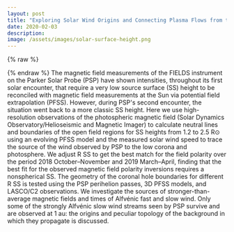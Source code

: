 ```yaml
---
layout: post
title: "Exploring Solar Wind Origins and Connecting Plasma Flows from the Parker Solar Probe to 1 au"
date: 2020-02-03
description: 
image: /assets/images/solar-surface-height.png
---
```

{% raw  %}
<script type="text/javascript" src="https://cdn.jsdelivr.net/gh/pcooksey/bibtex-js/src/bibtex_js.js"></script>

<textarea id="bibtex_input" style="display:none;">
@article{Panasenco_2020,
	doi = {10.3847/1538-4365/ab61f4},
	url = {https://doi.org/10.3847%2F1538-4365%2Fab61f4},
	year = 2020,
	month = {feb},
	publisher = {American Astronomical Society},
	volume = {246},
	number = {2},
	pages = {54},
	author = {Olga Panasenco and Marco Velli and Raffaella D'Amicis and Chen Shi and Victor R{\'{e}}ville and Stuart D. Bale and Samuel T. Badman and Justin Kasper and Kelly Korreck and J. W. Bonnell and Thierry Dudok de Wit and Keith Goetz and Peter R. Harvey and Robert J. MacDowall and David M. Malaspina and Marc Pulupa and Anthony W. Case and Davin Larson and Roberto Livi and Michael Stevens and Phyllis Whittlesey},
	title = {Exploring Solar Wind Origins and Connecting Plasma Flows from the Parker Solar Probe to 1 au: Nonspherical Source Surface and Alfv{\'{e}}nic Fluctuations},
	journal = {The Astrophysical Journal Supplement Series},
	abstract = {The magnetic field measurements of the FIELDS instrument on the Parker Solar Probe (PSP) have shown intensities, throughout its first solar encounter, that require a very low source surface (SS) height () to be reconciled with magnetic field measurements at the Sun via potential field extrapolation (PFSS). However, during PSP’s second encounter, the situation went back to a more classic SS height (). Here we use high-resolution observations of the photospheric magnetic field (Solar Dynamics Observatory/Helioseismic and Magnetic Imager) to calculate neutral lines and boundaries of the open field regions for SS heights from 1.2 to 2.5 R
⊙ using an evolving PFSS model and the measured solar wind speed to trace the source of the wind observed by PSP to the low corona and photosphere. We adjust R
SS to get the best match for the field polarity over the period 2018 October–November and 2019 March–April, finding that the best fit for the observed magnetic field polarity inversions requires a nonspherical SS. The geometry of the coronal hole boundaries for different R
SS is tested using the PSP perihelion passes, 3D PFSS models, and LASCO/C2 observations. We investigate the sources of stronger-than-average magnetic fields and times of Alfvénic fast and slow wind. Only some of the strongly Alfvénic slow wind streams seen by PSP survive and are observed at 1 au: the origins and peculiar topology of the background in which they propagate is discussed.}
}
@ARTICLE{2019arXiv191203777R,
       author = {{R{\'e}ville}, Victor and {Velli}, Marco and {Panasenco}, Olga and
         {Tenerani}, Anna and {Shi}, Chen and {Badman}, Samuel T. and
         {Bale}, Stuart D. and {Kasper}, J.~C. and {Stevens}, Michael L. and
         {Korreck}, Kelly E. and {Bonnell}, J.~W. and {Case}, Anthony W. and
         {Dudok de Wit}, Thierry and {Goetz}, Keith and {Harvey}, Peter R. and
         {Larson}, Davin E. and {Livi}, Roberto and {Malaspina}, David M. and
         {MacDowall}, Robert J. and {Pulupa}, Marc and {Whittlesey}, Phyllis L.},
        title = "{The role of Alfv{\'e}n wave dynamics on the large scale properties of the solar wind: comparing a MHD simulation with PSP E1 data}",
      journal = {arXiv e-prints},
     keywords = {Astrophysics - Solar and Stellar Astrophysics, Physics - Space Physics},
         year = "2019",
        month = "Dec",
          eid = {arXiv:1912.03777},
        pages = {arXiv:1912.03777},
archivePrefix = {arXiv},
       eprint = {1912.03777},
 primaryClass = {astro-ph.SR},
       url = {https://ui.adsabs.harvard.edu/abs/2019arXiv191203777R},
      adsnote = {Provided by the SAO/NASA Astrophysics Data System}
}

@ARTICLE{2019arXiv191202244B,
       author = {{Badman}, Samuel T. and {Bale}, Stuart D. and
         {Martinez Oliveros}, Juan C. and {Panasenco}, Olga and {Velli}, Marco and
         {Stansby}, David and {Buitrago-Casas}, Juan C. and {Reville}, Victor and
         {Bonnell}, John W. and {Case}, Anthony W. and {Dudok de Wit}, Thierry and
         {Goetz}, Keith and {Harvey}, Peter R. and {Kasper}, Justin C. and
         {Korreck}, Kelly E. and {Larson}, Davin E. and {Livi}, Roberto and
         {MacDowall}, Robert J. and {Malaspina}, David M. and {Pulupa}, Marc and
         {Stevens}, Michael L. and {Whittlesey}, Phyllis L.},
        title = "{Magnetic connectivity of the ecliptic plane within 0.5 AU : PFSS modeling of the first PSP encounter}",
      journal = {arXiv e-prints},
     keywords = {Astrophysics - Solar and Stellar Astrophysics, Physics - Space Physics},
         year = "2019",
        month = "Dec",
          eid = {arXiv:1912.02244},
        pages = {arXiv:1912.02244},
archivePrefix = {arXiv},
       eprint = {1912.02244},
 primaryClass = {astro-ph.SR},
       url = {https://ui.adsabs.harvard.edu/abs/2019arXiv191202244B},
      adsnote = {Provided by the SAO/NASA Astrophysics Data System}
}

@ARTICLE{2019ApJ...873...25P,
       author = {{Panasenco}, Olga and {Velli}, Marco and {Panasenco}, Aram},
        title = "{Large-scale Magnetic Funnels in the Solar Corona}",
      journal = {\apj},
     keywords = {solar wind, Sun: activity, Sun: corona, Sun: coronal mass ejections: CMEs, Sun: filaments, prominences, Sun: magnetic fields},
         year = "2019",
        month = "Mar",
       volume = {873},
       number = {1},
          eid = {25},
        pages = {25},
          doi = {10.3847/1538-4357/ab017c},
       url = {https://ui.adsabs.harvard.edu/abs/2019ApJ...873...25P},
      adsnote = {Provided by the SAO/NASA Astrophysics Data System}
}

@ARTICLE{2019ApJ...872..139W,
       author = {{Wang}, Y. -M. and {Panasenco}, O.},
        title = "{Observations of Solar Wind from Earth-directed Coronal Pseudostreamers}",
      journal = {\apj},
     keywords = {solar wind, Sun: activity, Sun: corona, Sun: heliosphere, Sun: magnetic fields, Sun: UV radiation},
         year = "2019",
        month = "Feb",
       volume = {872},
       number = {2},
          eid = {139},
        pages = {139},
          doi = {10.3847/1538-4357/aaff5e},
       url = {https://ui.adsabs.harvard.edu/abs/2019ApJ...872..139W},
      adsnote = {Provided by the SAO/NASA Astrophysics Data System}
}

@INPROCEEDINGS{2018AGUFMSH51E2882P,
       author = {{Panasenco}, O. and {Velli}, M. and {Panasenco}, A. and {Lionello}, R. and
         {D'Amicis}, R.},
        title = "{In Situ Categorization and Coronal Origins of Different Slow Solar Wind Types}",
     keywords = {2164 Solar wind plasma, INTERPLANETARY PHYSICSDE: 2169 Solar wind sources, INTERPLANETARY PHYSICSDE: 7509 Corona, SOLAR PHYSICS, ASTROPHYSICS, AND ASTRONOMYDE: 7524 Magnetic fields, SOLAR PHYSICS, ASTROPHYSICS, AND ASTRONOMY},
    booktitle = {AGU Fall Meeting Abstracts},
         year = "2018",
       volume = {2018},
        month = "Dec",
          eid = {SH51E-2882},
        pages = {SH51E-2882},
       url = {https://ui.adsabs.harvard.edu/abs/2018AGUFMSH51E2882P},
      adsnote = {Provided by the SAO/NASA Astrophysics Data System}
}

@ARTICLE{2018SoPh..293...99L,
       author = {{L{\'o}pez-Portela}, C. and {Panasenco}, O. and {Blanco-Cano}, X. and
         {Stenborg}, G.},
        title = "{Deprojected Trajectory of Blobs in the Inner Corona}",
      journal = {\solphys},
     keywords = {Corona, Slow Solar Wind, Disturbances},
         year = "2018",
        month = "Jul",
       volume = {293},
       number = {7},
          eid = {99},
        pages = {99},
          doi = {10.1007/s11207-018-1315-4},
       url = {https://ui.adsabs.harvard.edu/abs/2018SoPh..293...99L},
      adsnote = {Provided by the SAO/NASA Astrophysics Data System}
}

@INPROCEEDINGS{2018shin.confE.236P,
       author = {{Panasenco}, Olga and {Tenerani}, Anna and {Velli}, Marco and
         {Panasenco}, Aram},
        title = "{In situ categorization and coronal origins of different slow solar wind types}",
    booktitle = {Solar Heliospheric and INterplanetary Environment (SHINE 2018)},
         year = "2018",
        month = "Jul",
          eid = {236},
        pages = {236},
       url = {https://ui.adsabs.harvard.edu/abs/2018shin.confE.236P},
      adsnote = {Provided by the SAO/NASA Astrophysics Data System}
}

@INPROCEEDINGS{2018cosp...42E2566P,
       author = {{Panasenco}, Olga and {Panasenco}, Aram and {Velli}, Marco},
        title = "{Large-Scale Magnetic Funnels in the Solar Corona}",
    booktitle = {42nd COSPAR Scientific Assembly},
         year = "2018",
       volume = {42},
        month = "Jul",
          eid = {D2.2-8-18},
        pages = {D2.2-8-18},
       url = {https://ui.adsabs.harvard.edu/abs/2018cosp...42E2566P},
      adsnote = {Provided by the SAO/NASA Astrophysics Data System}
}

@INPROCEEDINGS{2018cosp...42E2565P,
       author = {{Panasenco}, Olga and {Panasenco}, Aram and {Velli}, Marco},
        title = "{Pseudostreamers and widely distributed SEP events}",
    booktitle = {42nd COSPAR Scientific Assembly},
         year = "2018",
       volume = {42},
        month = "Jul",
          eid = {D2.1-23-18},
        pages = {D2.1-23-18},
       url = {https://ui.adsabs.harvard.edu/abs/2018cosp...42E2565P},
      adsnote = {Provided by the SAO/NASA Astrophysics Data System}
}

@INPROCEEDINGS{2017AGUFMSH33C..07P,
       author = {{Panasenco}, O. and {Panasenco}, A. and {Velli}, M.},
        title = "{Widely distributed SEP events and pseudostreamers}",
     keywords = {7513 Coronal mass ejections, SOLAR PHYSICS, ASTROPHYSICS, AND ASTRONOMY, 7514 Energetic particles, SOLAR PHYSICS, ASTROPHYSICS, AND ASTRONOMY, 7519 Flares, SOLAR PHYSICS, ASTROPHYSICS, AND ASTRONOMY, 7524 Magnetic fields, SOLAR PHYSICS, ASTROPHYSICS, AND ASTRONOMY},
    booktitle = {AGU Fall Meeting Abstracts},
         year = "2017",
       volume = {2017},
        month = "Dec",
          eid = {SH33C-07},
        pages = {SH33C-07},
       url = {https://ui.adsabs.harvard.edu/abs/2017AGUFMSH33C..07P},
      adsnote = {Provided by the SAO/NASA Astrophysics Data System}
}

@INPROCEEDINGS{2017AGUFMSH23D2703P,
       author = {{Panasenco}, O. and {Velli}, M. and {Panasenco}, A. and {Lionello}, R.},
        title = "{The Solar Wind from Pseudostreamers and their Environs: Opportunities for Observations with Parker Solar Probe and Solar Orbiter}",
     keywords = {7509 Corona, SOLAR PHYSICS, ASTROPHYSICS, AND ASTRONOMY, 7513 Coronal mass ejections, SOLAR PHYSICS, ASTROPHYSICS, AND ASTRONOMY, 7514 Energetic particles, SOLAR PHYSICS, ASTROPHYSICS, AND ASTRONOMY, 7845 Particle acceleration, SPACE PLASMA PHYSICS},
    booktitle = {AGU Fall Meeting Abstracts},
         year = "2017",
       volume = {2017},
        month = "Dec",
          eid = {SH23D-2703},
        pages = {SH23D-2703},
       url = {https://ui.adsabs.harvard.edu/abs/2017AGUFMSH23D2703P},
      adsnote = {Provided by the SAO/NASA Astrophysics Data System}
}

@ARTICLE{2017ApJ...845..141T,
       author = {{Titov}, Viacheslav S. and {Miki{\'c}}, Zoran and
         {T{\"o}r{\"o}k}, Tibor and {Linker}, Jon A. and {Panasenco}, Olga},
        title = "{2010 August 1─2 Sympathetic Eruptions. II. Magnetic Topology of the MHD Background Field}",
      journal = {\apj},
     keywords = {Sun: coronal mass ejections: CMEs, Sun: flares, Sun: magnetic fields, Astrophysics - Solar and Stellar Astrophysics},
         year = "2017",
        month = "Aug",
       volume = {845},
       number = {2},
          eid = {141},
        pages = {141},
          doi = {10.3847/1538-4357/aa81ce},
archivePrefix = {arXiv},
       eprint = {1707.07773},
 primaryClass = {astro-ph.SR},
       url = {https://ui.adsabs.harvard.edu/abs/2017ApJ...845..141T},
      adsnote = {Provided by the SAO/NASA Astrophysics Data System}
}

@INPROCEEDINGS{2016AGUFMSH54A..07V,
       author = {{Velli}, M.~C.~M. and {Panasenco}, O. and {Rappazzo}, A.~F. and
         {Tenerani}, A. and {Bale}, S.~D. and {Fox}, N.~J. and {Howard}, R. and
         {Kasper}, J.~C. and {McComas}, D.~J.},
        title = "{Solar Wind Origins, Heating and Turbulence Evolution with Solar Probe Plus: The First Three Perihelia}",
     keywords = {7509 Corona, SOLAR PHYSICS, ASTROPHYSICS, AND ASTRONOMYDE: 7534 Radio emissions, SOLAR PHYSICS, ASTROPHYSICS, AND ASTRONOMYDE: 7829 Kinetic waves and instabilities, SPACE PLASMA PHYSICSDE: 7845 Particle acceleration, SPACE PLASMA PHYSICS},
    booktitle = {AGU Fall Meeting Abstracts},
         year = "2016",
        month = "Dec",
          eid = {SH54A-07},
        pages = {SH54A-07},
       url = {https://ui.adsabs.harvard.edu/abs/2016AGUFMSH54A..07V},
      adsnote = {Provided by the SAO/NASA Astrophysics Data System}
}

@INPROCEEDINGS{2016AGUFMSH51B2597T,
       author = {{Tomlinson}, S.~M. and {Velli}, M.~C.~M. and {Panasenco}, O.},
        title = "{Filament Structure and Stability in the Solar Corona}",
     keywords = {2164 Solar wind plasma, INTERPLANETARY PHYSICSDE: 2169 Solar wind sources, INTERPLANETARY PHYSICSDE: 7509 Corona, SOLAR PHYSICS, ASTROPHYSICS, AND ASTRONOMYDE: 7524 Magnetic fields, SOLAR PHYSICS, ASTROPHYSICS, AND ASTRONOMY},
    booktitle = {AGU Fall Meeting Abstracts},
         year = "2016",
        month = "Dec",
          eid = {SH51B-2597},
        pages = {SH51B-2597},
       url = {https://ui.adsabs.harvard.edu/abs/2016AGUFMSH51B2597T},
      adsnote = {Provided by the SAO/NASA Astrophysics Data System}
}

@INPROCEEDINGS{2016AGUFMSH14A..02P,
       author = {{Panasenco}, O. and {Velli}, M.},
        title = "{Predicting the Orientation of the B$_{z}$ Component of CMEs}",
     keywords = {2111 Ejecta, driver gases, and magnetic clouds, INTERPLANETARY PHYSICSDE: 2139 Interplanetary shocks, INTERPLANETARY PHYSICSDE: 7513 Coronal mass ejections, SOLAR PHYSICS, ASTROPHYSICS, AND ASTRONOMYDE: 7954 Magnetic storms, SPACE WEATHER},
    booktitle = {AGU Fall Meeting Abstracts},
         year = "2016",
        month = "Dec",
          eid = {SH14A-02},
        pages = {SH14A-02},
       url = {https://ui.adsabs.harvard.edu/abs/2016AGUFMSH14A..02P},
      adsnote = {Provided by the SAO/NASA Astrophysics Data System}
}

@INPROCEEDINGS{2016SPD....4740204P,
       author = {{Panasenco}, Olga and {Velli}, Marco},
        title = "{Formation and Evolution of Large-Scale Magnetic Funnels in the Solar Corona}",
    booktitle = {AAS/Solar Physics Division Abstracts \#47},
         year = "2016",
       series = {AAS/Solar Physics Division Meeting},
        month = "May",
          eid = {402.04},
        pages = {402.04},
       url = {https://ui.adsabs.harvard.edu/abs/2016SPD....4740204P},
      adsnote = {Provided by the SAO/NASA Astrophysics Data System}
}

@INPROCEEDINGS{2016SPD....47.0324P,
       author = {{Panasenco}, Olga and {Velli}, Marco},
        title = "{Morphology of Pseudostreamers and Solar Wind Properties}",
    booktitle = {AAS/Solar Physics Division Abstracts \#47},
         year = "2016",
       series = {AAS/Solar Physics Division Meeting},
        month = "May",
          eid = {3.24},
        pages = {3.24},
       url = {https://ui.adsabs.harvard.edu/abs/2016SPD....47.0324P},
      adsnote = {Provided by the SAO/NASA Astrophysics Data System}
}

@INPROCEEDINGS{2015AGUFMSH13C2454P,
       author = {{Panasenco}, O. and {Velli}, M.},
        title = "{Filament Channels: Isolated Laboratories of Plasma Heating in the Solar Corona}",
     keywords = {7507 Chromosphere, SOLAR PHYSICS, ASTROPHYSICS, AND ASTRONOMY, 7509 Corona, SOLAR PHYSICS, ASTROPHYSICS, AND ASTRONOMY, 7511 Coronal holes, SOLAR PHYSICS, ASTROPHYSICS, AND ASTRONOMY, 7827 Kinetic and MHD theory, SPACE PLASMA PHYSICS},
    booktitle = {AGU Fall Meeting Abstracts},
         year = "2015",
       volume = {2015},
        month = "Dec",
          eid = {SH13C-2454},
        pages = {SH13C-2454},
       url = {https://ui.adsabs.harvard.edu/abs/2015AGUFMSH13C2454P},
      adsnote = {Provided by the SAO/NASA Astrophysics Data System}
}

@ARTICLE{2015SoPh..290.3343L,
       author = {{Liewer}, Paulett and {Panasenco}, Olga and {Vourlidas}, Angelos and
         {Colaninno}, Robin},
        title = "{Observations and Analysis of the Non-Radial Propagation of Coronal Mass Ejections Near the Sun}",
      journal = {\solphys},
     keywords = {Corona mass ejections, Corona, Space weather},
         year = "2015",
        month = "Nov",
       volume = {290},
       number = {11},
        pages = {3343-3364},
          doi = {10.1007/s11207-015-0794-9},
       url = {https://ui.adsabs.harvard.edu/abs/2015SoPh..290.3343L},
      adsnote = {Provided by the SAO/NASA Astrophysics Data System}
}

@INPROCEEDINGS{2015TESS....111405L,
       author = {{Liewer}, Paulett C. and {Colaninno}, Robin and {Panasenco}, Olga and
         {Vourlidas}, Angelos},
        title = "{Observations and Analysis of the Non-Radial Propagation of Coronal Mass Ejections Near the Sun}",
    booktitle = {AAS/AGU Triennial Earth-Sun Summit},
         year = "2015",
       series = {AAS/AGU Triennial Earth-Sun Summit},
        month = "Apr",
          eid = {114.05},
        pages = {114.05},
       url = {https://ui.adsabs.harvard.edu/abs/2015TESS....111405L},
      adsnote = {Provided by the SAO/NASA Astrophysics Data System}
}

@INPROCEEDINGS{2014AGUFMSH33A4121P,
       author = {{Panasenco}, O. and {Velli}, M.~M.~C.},
        title = "{Pseudostreamers: Formation, Magnetic Topology and Plasma Properties}",
     keywords = {2164 Solar wind plasma, INTERPLANETARY PHYSICS, 2169 Solar wind sources, INTERPLANETARY PHYSICS, 7509 Corona, SOLAR PHYSICS, ASTROPHYSICS, AND ASTRONOMY, 7511 Coronal holes, SOLAR PHYSICS, ASTROPHYSICS, AND ASTRONOMY},
    booktitle = {AGU Fall Meeting Abstracts},
         year = "2014",
       volume = {2014},
        month = "Dec",
          eid = {SH33A-4121},
        pages = {SH33A-4121},
       url = {https://ui.adsabs.harvard.edu/abs/2014AGUFMSH33A4121P},
      adsnote = {Provided by the SAO/NASA Astrophysics Data System}
}

@INPROCEEDINGS{2014AGUFMSH23A4148T,
       author = {{Titov}, V.~S. and {Mikic}, Z. and {Torok}, T. and {Linker}, J. and
         {Panasenco}, O.},
        title = "{Magnetic Topology of the Global MHD Configuration on 2010 August 1-2}",
     keywords = {7513 Coronal mass ejections, SOLAR PHYSICS, ASTROPHYSICS, AND ASTRONOMY, 7519 Flares, SOLAR PHYSICS, ASTROPHYSICS, AND ASTRONOMY, 7524 Magnetic fields, SOLAR PHYSICS, ASTROPHYSICS, AND ASTRONOMY},
    booktitle = {AGU Fall Meeting Abstracts},
         year = "2014",
       volume = {2014},
        month = "Dec",
          eid = {SH23A-4148},
        pages = {SH23A-4148},
       url = {https://ui.adsabs.harvard.edu/abs/2014AGUFMSH23A4148T},
      adsnote = {Provided by the SAO/NASA Astrophysics Data System}
}

@INPROCEEDINGS{2014AGUFMSH23A4146T,
       author = {{Torok}, T. and {Titov}, V.~S. and {Panasenco}, O.},
        title = "{Sympathetic solar eruptions in quadrupolar magnetic configurations}",
     keywords = {7513 Coronal mass ejections, SOLAR PHYSICS, ASTROPHYSICS, AND ASTRONOMY, 7519 Flares, SOLAR PHYSICS, ASTROPHYSICS, AND ASTRONOMY, 7524 Magnetic fields, SOLAR PHYSICS, ASTROPHYSICS, AND ASTRONOMY},
    booktitle = {AGU Fall Meeting Abstracts},
         year = "2014",
       volume = {2014},
        month = "Dec",
          eid = {SH23A-4146},
        pages = {SH23A-4146},
       url = {https://ui.adsabs.harvard.edu/abs/2014AGUFMSH23A4146T},
      adsnote = {Provided by the SAO/NASA Astrophysics Data System}
}

@INPROCEEDINGS{2014AGUFMSH21B4126L,
       author = {{Lopez-Portela}, C. and {Blanco-Cano}, X. and {Panasenco}, O. and
         {Gibson}, S.~E.},
        title = "{3D Location of Small Solar Wind Tracers}",
     keywords = {2134 Interplanetary magnetic fields, INTERPLANETARY PHYSICS, 2199 General or miscellaneous, INTERPLANETARY PHYSICS, 7599 General or miscellaneous, SOLAR PHYSICS, ASTROPHYSICS, AND ASTRONOMY, 7999 General or miscellaneous, SPACE WEATHER},
    booktitle = {AGU Fall Meeting Abstracts},
         year = "2014",
       volume = {2014},
        month = "Dec",
          eid = {SH21B-4126},
        pages = {SH21B-4126},
       url = {https://ui.adsabs.harvard.edu/abs/2014AGUFMSH21B4126L},
      adsnote = {Provided by the SAO/NASA Astrophysics Data System}
}

@ARTICLE{2014SoPh..289..603P,
       author = {{Panasenco}, Olga and {Martin}, Sara F. and {Velli}, Marco},
        title = "{Apparent Solar Tornado-Like Prominences}",
      journal = {\solphys},
     keywords = {Coronal mass ejections, low coronal signatures, initiation and propagation, Magnetic fields, corona, Coronal holes, prominences, formation and evolution, Filaments, Astrophysics - Solar and Stellar Astrophysics},
         year = "2014",
        month = "Feb",
       volume = {289},
       number = {2},
        pages = {603-622},
          doi = {10.1007/s11207-013-0337-1},
archivePrefix = {arXiv},
       eprint = {1307.2303},
 primaryClass = {astro-ph.SR},
       url = {https://ui.adsabs.harvard.edu/abs/2014SoPh..289..603P},
      adsnote = {Provided by the SAO/NASA Astrophysics Data System}
}

@INPROCEEDINGS{2013AGUFMSH33A2056P,
       author = {{Panasenco}, O. and {Velli}, M.~M.},
        title = "{The Solar Wind From Pseudostreamers: Observations and Modeling}",
     keywords = {7509 SOLAR PHYSICS, ASTROPHYSICS, AND ASTRONOMY Corona, 7511 SOLAR PHYSICS, ASTROPHYSICS, AND ASTRONOMY Coronal holes, 7524 SOLAR PHYSICS, ASTROPHYSICS, AND ASTRONOMY Magnetic fields},
    booktitle = {AGU Fall Meeting Abstracts},
         year = "2013",
       volume = {2013},
        month = "Dec",
          eid = {SH33A-2056},
        pages = {SH33A-2056},
       url = {https://ui.adsabs.harvard.edu/abs/2013AGUFMSH33A2056P},
      adsnote = {Provided by the SAO/NASA Astrophysics Data System}
}

@ARTICLE{2013SoPh..287..391P,
       author = {{Panasenco}, Olga and {Martin}, Sara F. and {Velli}, Marco and
         {Vourlidas}, Angelos},
        title = "{Origins of Rolling, Twisting, and Non-radial Propagation of Eruptive Solar Events}",
      journal = {\solphys},
     keywords = {Coronal mass ejections, low coronal signatures, initiation and propagation, Magnetic fields, corona, Coronal holes, prominences, formation and evolution, Filaments, Astrophysics - Solar and Stellar Astrophysics},
         year = "2013",
        month = "Oct",
       volume = {287},
       number = {1-2},
        pages = {391-413},
          doi = {10.1007/s11207-012-0194-3},
archivePrefix = {arXiv},
       eprint = {1211.1376},
 primaryClass = {astro-ph.SR},
       url = {https://ui.adsabs.harvard.edu/abs/2013SoPh..287..391P},
      adsnote = {Provided by the SAO/NASA Astrophysics Data System}
}

@ARTICLE{2013OptEn..52h1603H,
       author = {{Hammerschlag}, Robert H. and {Sliepen}, Guus and
         {Bettonvil}, Felix C.~M. and {J{\"a}gers}, Aswin P.~L. and
         {S{\"u}tterlin}, Peter and {Lin}, Yong and {Martin}, Sara F. and
         {Panasenco}, Olga and {Romashets}, Eugene P.},
        title = "{Large-field high-resolution mosaic movies}",
      journal = {Optical Engineering},
         year = "2013",
        month = "Aug",
       volume = {52},
          eid = {081603},
        pages = {081603},
          doi = {10.1117/1.OE.52.8.081603},
       url = {https://ui.adsabs.harvard.edu/abs/2013OptEn..52h1603H},
      adsnote = {Provided by the SAO/NASA Astrophysics Data System}
}

@ARTICLE{2013ApJ...772...88S,
       author = {{Sheeley}, N.~R., Jr. and {Martin}, S.~F. and {Panasenco}, O. and
         {Warren}, H.~P.},
        title = "{Using Coronal Cells to Infer the Magnetic Field Structure and Chirality of Filament Channels}",
      journal = {\apj},
     keywords = {magnetic fields, Sun: corona, Sun: filaments, prominences, Sun: UV radiation, Astrophysics - Solar and Stellar Astrophysics},
         year = "2013",
        month = "Aug",
       volume = {772},
       number = {2},
          eid = {88},
        pages = {88},
          doi = {10.1088/0004-637X/772/2/88},
archivePrefix = {arXiv},
       eprint = {1306.2273},
 primaryClass = {astro-ph.SR},
       url = {https://ui.adsabs.harvard.edu/abs/2013ApJ...772...88S},
      adsnote = {Provided by the SAO/NASA Astrophysics Data System}
}

@INPROCEEDINGS{2013SPD....4410103L,
       author = {{Liewer}, Paulett C. and {Panasenco}, O. and {Vourlidas}, A.},
        title = "{Analysis of the Deflection of CMEs by Coronal Magnetic Fields}",
    booktitle = {AAS/Solar Physics Division Abstracts \#44},
         year = "2013",
       series = {AAS/Solar Physics Division Meeting},
        month = "Jul",
          eid = {101.03},
        pages = {101.03},
       url = {https://ui.adsabs.harvard.edu/abs/2013SPD....4410103L},
      adsnote = {Provided by the SAO/NASA Astrophysics Data System}
}

@INPROCEEDINGS{2013shin.confE.130T,
       author = {{Titov}, Viacheslav S. and {Miki{\'c}}, Zoran and
         {T{\"o}r{\"o}k}, Tibor and {Linker}, Jon A. and {Panasenco}, Olga},
        title = "{Pseudo-Streamer Structures in the 2010 August 1-2 CMEs: PFSS verses MHD model.}",
    booktitle = {Solar Heliospheric and INterplanetary Environment (SHINE 2013)},
         year = "2013",
        month = "Jun",
          eid = {130},
        pages = {130},
       url = {https://ui.adsabs.harvard.edu/abs/2013shin.confE.130T},
      adsnote = {Provided by the SAO/NASA Astrophysics Data System}
}

@INPROCEEDINGS{2013AIPC.1539...50P,
       author = {{Panasenco}, Olga and {Velli}, Marco},
        title = "{Coronal pseudostreamers: Source of fast or slow solar wind?}",
     keywords = {solar corona, solar magnetism, solar prominences, solar wind, 96.50.Ci, 96.60.Hv, 96.60.P-, 96.60.qf, 96.60.Vg, Solar wind plasma, sources of solar wind, Electric and magnetic fields solar magnetism, Corona, Prominence eruptions, Particle emission solar wind, Astrophysics - Solar and Stellar Astrophysics},
    booktitle = {Solar Wind 13},
         year = "2013",
       editor = {{Zank}, Gary P. and {Borovsky}, Joe and {Bruno}, Roberto and
         {Cirtain}, Jonathan and {Cranmer}, Steve and {Elliott}, Heather and
         {Giacalone}, Joe and {Gonzalez}, Walter and {Li}, Gang and
         {Marsch}, Eckart and {Moebius}, Ebehard and {Pogorelov}, Nick and
         {Spann}, Jim and {Verkhoglyadova}, Olga},
       series = {American Institute of Physics Conference Series},
       volume = {1539},
        month = "Jun",
        pages = {50-53},
          doi = {10.1063/1.4810987},
archivePrefix = {arXiv},
       eprint = {1211.6171},
 primaryClass = {astro-ph.SR},
       url = {https://ui.adsabs.harvard.edu/abs/2013AIPC.1539...50P},
      adsnote = {Provided by the SAO/NASA Astrophysics Data System}
}

@INPROCEEDINGS{2013enss.confE..94P,
       author = {{Panasenco}, Olga and {Velli}, Marco and {Martin}, Sara F.},
        title = "{Formation of the Coronal Cloud Prominences Inside Magnetic Funnels}",
     keywords = {SDO, SDO-7, SDO 7, SDO Workshop, 2013 LWS/SDO Science Workshop, Solar Dynamic Observatory},
    booktitle = {SDO-3: Exploring the Network of SDO Science},
         year = "2013",
        month = "Mar",
          eid = {94},
        pages = {94},
       url = {https://ui.adsabs.harvard.edu/abs/2013enss.confE..94P},
      adsnote = {Provided by the SAO/NASA Astrophysics Data System}
}

@INPROCEEDINGS{2013enss.confE..93P,
       author = {{Panasenco}, Olga and {Velli}, Marco and {Martin}, Sara F. and
         {Rappazzo}, Franco},
        title = "{Solar Tornado Prominences: Plasma Motions Along Filament Barbs}",
     keywords = {SDO, SDO-7, SDO 7, SDO Workshop, 2013 LWS/SDO Science Workshop, Solar Dynamic Observatory},
    booktitle = {SDO-3: Exploring the Network of SDO Science},
         year = "2013",
        month = "Mar",
          eid = {93},
        pages = {93},
       url = {https://ui.adsabs.harvard.edu/abs/2013enss.confE..93P},
      adsnote = {Provided by the SAO/NASA Astrophysics Data System}
}

@ARTICLE{2013SoPh..282..201L,
       author = {{Liewer}, P.~C. and {Panasenco}, O. and {Hall}, J.~R.},
        title = "{Stereoscopic Analysis of the 31 August 2007 Prominence Eruption and Coronal Mass Ejection}",
      journal = {\solphys},
     keywords = {Corona, Coronal mass ejection, Filament eruption, Prominence},
         year = "2013",
        month = "Jan",
       volume = {282},
       number = {1},
        pages = {201-220},
          doi = {10.1007/s11207-012-0145-z},
       url = {https://ui.adsabs.harvard.edu/abs/2013SoPh..282..201L},
      adsnote = {Provided by the SAO/NASA Astrophysics Data System}
}

@INBOOK{2012ASPC..463..157M,
       author = {{Martin}, S.~F. and {Panasenco}, O. and {Berger}, M.~A. and
         {Engvold}, O. and {Lin}, Y. and {Pevtsov}, A.~A. and {Srivastava}, N.},
        title = "{The Build-Up to Eruptive Solar Events Viewed as the Development of Chiral Systems}",
     keywords = {Astrophysics - Solar and Stellar Astrophysics},
    booktitle = {Second ATST-EAST Meeting: Magnetic Fields from the Photosphere to the Corona.},
         year = "2012",
       editor = {{Rimmele}, T.~R. and {Tritschler}, A. and {W{\"o}ger}, F. and
         {Collados Vera}, M. and {Socas-Navarro}, H. and {Schlichenmaier}, R. and
         {Carlsson}, M. and {Berger}, T. and {Cadavid}, A. and {Gilbert}, P.~R. and
         {Goode}, P.~R. and {Kn{\"o}lker}, M.},
       volume = {463},
       series = {Astronomical Society of the Pacific Conference Series},
        pages = {157},
       url = {https://ui.adsabs.harvard.edu/abs/2012ASPC..463..157M},
      adsnote = {Provided by the SAO/NASA Astrophysics Data System}
}

@ARTICLE{2012arXiv1212.5310V,
       author = {{Veselovsky}, Igor and {Panasenco}, Olga},
        title = "{The Model Magnetic Configuration of the Extended Corona in the Solar Wind Formation Region}",
      journal = {arXiv e-prints},
     keywords = {Astrophysics - Solar and Stellar Astrophysics, Physics - Space Physics},
         year = "2012",
        month = "Dec",
          eid = {arXiv:1212.5310},
        pages = {arXiv:1212.5310},
archivePrefix = {arXiv},
       eprint = {1212.5310},
 primaryClass = {astro-ph.SR},
       url = {https://ui.adsabs.harvard.edu/abs/2012arXiv1212.5310V},
      adsnote = {Provided by the SAO/NASA Astrophysics Data System}
}

@INPROCEEDINGS{2012AGUFMSH53A2257P,
       author = {{Panasenco}, O. and {Velli}, M.~M. and {Panasenco}, A. and
         {Lionello}, R.},
        title = "{The Solar Wind From Pseudostreamers And Their Immediate Environment}",
     keywords = {2169 INTERPLANETARY PHYSICS / Solar wind sources, 7509 SOLAR PHYSICS, ASTROPHYSICS, AND ASTRONOMY / Corona, 7524 SOLAR PHYSICS, ASTROPHYSICS, AND ASTRONOMY / Magnetic fields, 7959 SPACE WEATHER / Models},
    booktitle = {AGU Fall Meeting Abstracts},
         year = "2012",
       volume = {2012},
        month = "Dec",
          eid = {SH53A-2257},
        pages = {SH53A-2257},
       url = {https://ui.adsabs.harvard.edu/abs/2012AGUFMSH53A2257P},
      adsnote = {Provided by the SAO/NASA Astrophysics Data System}
}

@INPROCEEDINGS{2012AGUFMSH51A2211T,
       author = {{Titov}, V.~S. and {Mikic}, Z. and {Torok}, T. and {Linker}, J.~A. and
         {Panasenco}, O.},
        title = "{Pseudo-Streamer Magnetic Topologies in the 2010 August 1-2 CMEs}",
     keywords = {7513 SOLAR PHYSICS, ASTROPHYSICS, AND ASTRONOMY / Coronal mass ejections, 7524 SOLAR PHYSICS, ASTROPHYSICS, AND ASTRONOMY / Magnetic fields, 7526 SOLAR PHYSICS, ASTROPHYSICS, AND ASTRONOMY / Magnetic reconnection, 7531 SOLAR PHYSICS, ASTROPHYSICS, AND ASTRONOMY / Prominence eruptions},
    booktitle = {AGU Fall Meeting Abstracts},
         year = "2012",
       volume = {2012},
        month = "Dec",
          eid = {SH51A-2211},
        pages = {SH51A-2211},
       url = {https://ui.adsabs.harvard.edu/abs/2012AGUFMSH51A2211T},
      adsnote = {Provided by the SAO/NASA Astrophysics Data System}
}

@INPROCEEDINGS{2012AGUFMSH33D2251V,
       author = {{Velli}, M.~M. and {Rappazzo}, F. and {Panasenco}, O.},
        title = "{Magnetic reconnection, shear flow and the axial filament channel magnetic field}",
     keywords = {7509 SOLAR PHYSICS, ASTROPHYSICS, AND ASTRONOMY / Corona},
    booktitle = {AGU Fall Meeting Abstracts},
         year = "2012",
       volume = {2012},
        month = "Dec",
          eid = {SH33D-2251},
        pages = {SH33D-2251},
       url = {https://ui.adsabs.harvard.edu/abs/2012AGUFMSH33D2251V},
      adsnote = {Provided by the SAO/NASA Astrophysics Data System}
}

@ARTICLE{2012ApJ...759...70T,
       author = {{Titov}, V.~S. and {Mikic}, Z. and {T{\"o}r{\"o}k}, T. and
         {Linker}, J.~A. and {Panasenco}, O.},
        title = "{2010 August 1-2 Sympathetic Eruptions. I. Magnetic Topology of the Source-surface Background Field}",
      journal = {\apj},
     keywords = {magnetic reconnection, solar wind, Sun: coronal mass ejections: CMEs, Sun: flares, Sun: magnetic topology, Astrophysics - Solar and Stellar Astrophysics},
         year = "2012",
        month = "Nov",
       volume = {759},
       number = {1},
          eid = {70},
        pages = {70},
          doi = {10.1088/0004-637X/759/1/70},
archivePrefix = {arXiv},
       eprint = {1209.5797},
 primaryClass = {astro-ph.SR},
       url = {https://ui.adsabs.harvard.edu/abs/2012ApJ...759...70T},
      adsnote = {Provided by the SAO/NASA Astrophysics Data System}
}

@INPROCEEDINGS{2012APS..DPPNP8058T,
       author = {{Titov}, Viacheslav and {Mikic}, Zoran and {Torok}, Tibor and
         {Linker}, Jon and {Panasenco}, Olga},
        title = "{Magnetic Topology of Pseudo-Streamers in the 2010 August 1-2 Eruption Events}",
    booktitle = {APS Division of Plasma Physics Meeting Abstracts},
         year = "2012",
       series = {APS Meeting Abstracts},
       volume = {54},
        month = "Oct",
          eid = {NP8.058},
        pages = {NP8.058},
       url = {https://ui.adsabs.harvard.edu/abs/2012APS..DPPNP8058T},
      adsnote = {Provided by the SAO/NASA Astrophysics Data System}
}

@INPROCEEDINGS{2012shin.confE.215P,
       author = {{Panasenco}, Olga},
        title = "{Solar Tornados - Myth or Reality?}",
    booktitle = {Solar Heliospheric and INterplanetary Environment (SHINE 2012)},
         year = "2012",
        month = "Jun",
          eid = {215},
        pages = {215},
       url = {https://ui.adsabs.harvard.edu/abs/2012shin.confE.215P},
      adsnote = {Provided by the SAO/NASA Astrophysics Data System}
}

@INPROCEEDINGS{2012shin.confE.163P,
       author = {{Panasenco}, Olga and {Velli}, Marco},
        title = "{Pseudostreamers and Twin Filaments in the Solar Corona}",
    booktitle = {Solar Heliospheric and INterplanetary Environment (SHINE 2012)},
         year = "2012",
        month = "Jun",
          eid = {163},
        pages = {163},
       url = {https://ui.adsabs.harvard.edu/abs/2012shin.confE.163P},
      adsnote = {Provided by the SAO/NASA Astrophysics Data System}
}

@INPROCEEDINGS{2012shin.confE.162P,
       author = {{Panasenco}, Olga and {Titov}, Viacheslav and {Miki{\'c}}, Zoran and
         {T{\"o}r{\"o}k}, Tibor and {de Toma}, Giuliana and {Velli}, Marco},
        title = "{Sympathetic Eruptive Events and Pseudostreamers}",
    booktitle = {Solar Heliospheric and INterplanetary Environment (SHINE 2012)},
         year = "2012",
        month = "Jun",
          eid = {162},
        pages = {162},
       url = {https://ui.adsabs.harvard.edu/abs/2012shin.confE.162P},
      adsnote = {Provided by the SAO/NASA Astrophysics Data System}
}

@INPROCEEDINGS{2012shin.confE.160T,
       author = {{Titov}, Viacheslav S. and {Mikic}, Zoran and {Torok}, Tibor and
         {Linker}, Jon A. and {Panasenco}, Olga},
        title = "{Magnetic Topology of Pseudo-Streamers in the 2010 August 1-2 Eruption Events}",
    booktitle = {Solar Heliospheric and INterplanetary Environment (SHINE 2012)},
         year = "2012",
        month = "Jun",
          eid = {160},
        pages = {160},
       url = {https://ui.adsabs.harvard.edu/abs/2012shin.confE.160T},
      adsnote = {Provided by the SAO/NASA Astrophysics Data System}
}

@INPROCEEDINGS{2012AAS...22020212P,
       author = {{Panasenco}, Olga and {Velli}, M.},
        title = "{Pseudostreamers and Twin Filaments in the Solar Corona}",
    booktitle = {American Astronomical Society Meeting Abstracts \#220},
         year = "2012",
       series = {American Astronomical Society Meeting Abstracts},
       volume = {220},
        month = "May",
          eid = {202.12},
        pages = {202.12},
       url = {https://ui.adsabs.harvard.edu/abs/2012AAS...22020212P},
      adsnote = {Provided by the SAO/NASA Astrophysics Data System}
}

@INPROCEEDINGS{2012AAS...22020202P,
       author = {{Panasenco}, Olga and {Martin}, S.~F. and {Velli}, M. and
         {Berger}, M.~A.},
        title = "{Coronal Holes, Filament Channels And Filaments: Observations Of The Self-organization Of The Coronal Magnetic Field Over Solar Cycles 23 And 24}",
    booktitle = {American Astronomical Society Meeting Abstracts \#220},
         year = "2012",
       series = {American Astronomical Society Meeting Abstracts},
       volume = {220},
        month = "May",
          eid = {202.02},
        pages = {202.02},
       url = {https://ui.adsabs.harvard.edu/abs/2012AAS...22020202P},
      adsnote = {Provided by the SAO/NASA Astrophysics Data System}
}

@INPROCEEDINGS{2012EGUGA..14.3270T,
       author = {{Torok}, T. and {Mikic}, Z. and {Panasenco}, O. and {Titov}, V.~S. and
         {Reeves}, K.~K. and {Velli}, M. and {Linker}, J.~A. and {de Toma}, G.},
        title = "{Observations and simulations of the sympathetic eruptions on 2010 August 1}",
    booktitle = {EGU General Assembly Conference Abstracts},
         year = "2012",
       series = {EGU General Assembly Conference Abstracts},
        month = "Apr",
        pages = {3270},
       url = {https://ui.adsabs.harvard.edu/abs/2012EGUGA..14.3270T},
      adsnote = {Provided by the SAO/NASA Astrophysics Data System}
}

@ARTICLE{2012SoPh..277..185P,
       author = {{Pevtsov}, Alexei A. and {Panasenco}, Olga and {Martin}, Sara F.},
        title = "{Coronal Mass Ejections from Magnetic Systems Encompassing Filament Channels Without Filaments}",
      journal = {\solphys},
     keywords = {Coronal mass ejections, low coronal signatures, initiation and propagation, Magnetic fields, corona, Prominences, formation and evolution, Filaments, filament mass},
         year = "2012",
        month = "Mar",
       volume = {277},
       number = {1},
        pages = {185-201},
          doi = {10.1007/s11207-011-9881-8},
       url = {https://ui.adsabs.harvard.edu/abs/2012SoPh..277..185P},
      adsnote = {Provided by the SAO/NASA Astrophysics Data System}
}

@ARTICLE{2011ApJ...743..202B,
       author = {{Balasubramaniam}, K.~S. and {Pevtsov}, A.~A. and {Cliver}, E.~W. and
         {Martin}, S.~F. and {Panasenco}, O.},
        title = "{The Disappearing Solar Filament of 2003 June 11: A Three-body Problem}",
      journal = {\apj},
     keywords = {Sun: coronal mass ejections: CMEs, Sun: filaments, prominences, Sun: magnetic topology, Sun: surface magnetism},
         year = "2011",
        month = "Dec",
       volume = {743},
       number = {2},
          eid = {202},
        pages = {202},
          doi = {10.1088/0004-637X/743/2/202},
       url = {https://ui.adsabs.harvard.edu/abs/2011ApJ...743..202B},
      adsnote = {Provided by the SAO/NASA Astrophysics Data System}
}

@INPROCEEDINGS{2011AGUFMSH43B1949T,
       author = {{Titov}, V.~S. and {Mikic}, Z. and {Torok}, T. and {Linker}, J.~A. and
         {Panasenco}, O.},
        title = "{Magnetic Topology of the Sympathetic CMEs Observed on 27 July 2011 and 1 August 2010}",
     keywords = {7509 SOLAR PHYSICS, ASTROPHYSICS, AND ASTRONOMY / Corona, 7513 SOLAR PHYSICS, ASTROPHYSICS, AND ASTRONOMY / Coronal mass ejections, 7524 SOLAR PHYSICS, ASTROPHYSICS, AND ASTRONOMY / Magnetic fields, 7531 SOLAR PHYSICS, ASTROPHYSICS, AND ASTRONOMY / Prominence eruptions},
    booktitle = {AGU Fall Meeting Abstracts},
         year = "2011",
       volume = {2011},
        month = "Dec",
          eid = {SH43B-1949},
        pages = {SH43B-1949},
       url = {https://ui.adsabs.harvard.edu/abs/2011AGUFMSH43B1949T},
      adsnote = {Provided by the SAO/NASA Astrophysics Data System}
}

@INPROCEEDINGS{2011AGUFMSH12A..05P,
       author = {{Panasenco}, O. and {Velli}, M. and {Martin}, S.~F. and {Berger}, M.~A.},
        title = "{Coronal Holes and Filaments: Life in Symbiosis}",
     keywords = {7511 SOLAR PHYSICS, ASTROPHYSICS, AND ASTRONOMY / Coronal holes, 7513 SOLAR PHYSICS, ASTROPHYSICS, AND ASTRONOMY / Coronal mass ejections, 7524 SOLAR PHYSICS, ASTROPHYSICS, AND ASTRONOMY / Magnetic fields, 7531 SOLAR PHYSICS, ASTROPHYSICS, AND ASTRONOMY / Prominence eruptions},
    booktitle = {AGU Fall Meeting Abstracts},
         year = "2011",
       volume = {2011},
        month = "Dec",
          eid = {SH12A-05},
        pages = {SH12A-05},
       url = {https://ui.adsabs.harvard.edu/abs/2011AGUFMSH12A..05P},
      adsnote = {Provided by the SAO/NASA Astrophysics Data System}
}

@INPROCEEDINGS{2011sdmi.confE.105M,
       author = {{Martin}, Sara F. and {Panasenco}, Olga},
        title = "{Origins of Rolling, Twisting and Non-radial Propagation of Eruptive Solar Events}",
     keywords = {SDO, SDO-3, SDO 3, SDO Workshop, LWS/SDO-3/SOHO-26/GONG-2011 Workshop, Solar Dynamic Observatory},
    booktitle = {SDO-3: Solar Dynamics and Magnetism from the Interior to the Atmosphere},
         year = "2011",
        month = "Oct",
          eid = {105},
        pages = {105},
       url = {https://ui.adsabs.harvard.edu/abs/2011sdmi.confE.105M},
      adsnote = {Provided by the SAO/NASA Astrophysics Data System}
}

@ARTICLE{2011ApJ...739L..63T,
       author = {{T{\"o}r{\"o}k}, T. and {Panasenco}, O. and {Titov}, V.~S. and
         {Miki{\'c}}, Z. and {Reeves}, K.~K. and {Velli}, M. and
         {Linker}, J.~A. and {De Toma}, G.},
        title = "{A Model for Magnetically Coupled Sympathetic Eruptions}",
      journal = {\apjl},
     keywords = {methods: numerical, Sun: corona, Sun: coronal mass ejections: CMEs, Sun: filaments, prominences, Sun: flares, Sun: magnetic topology, Astrophysics - Solar and Stellar Astrophysics},
         year = "2011",
        month = "Oct",
       volume = {739},
       number = {2},
          eid = {L63},
        pages = {L63},
          doi = {10.1088/2041-8205/739/2/L63},
archivePrefix = {arXiv},
       eprint = {1108.2069},
 primaryClass = {astro-ph.SR},
       url = {https://ui.adsabs.harvard.edu/abs/2011ApJ...739L..63T},
      adsnote = {Provided by the SAO/NASA Astrophysics Data System}
}

@INPROCEEDINGS{2011shin.confE.171P,
       author = {{Panasenco}, Aram and {Panasenco}, Olga and {Martin}, Sara},
        title = "{Demonstration of HelioFlux: an IDL tool applied to calculation of magnetic flux or intensity of solar features}",
    booktitle = {Solar Heliospheric and INterplanetary Environment (SHINE 2011)},
         year = "2011",
        month = "Jul",
          eid = {171},
        pages = {171},
       url = {https://ui.adsabs.harvard.edu/abs/2011shin.confE.171P},
      adsnote = {Provided by the SAO/NASA Astrophysics Data System}
}

@INPROCEEDINGS{2011shin.confE.125T,
       author = {{Torok}, Tibor and {Panasenco}, O. and {Titov}, V.~S. and {Mikic}, Z. and
         {Velli}, M. and {Linker}, J. and {De Toma}, G.},
        title = "{A model for sympathetic eruptions}",
    booktitle = {Solar Heliospheric and INterplanetary Environment (SHINE 2011)},
         year = "2011",
        month = "Jul",
          eid = {125},
        pages = {125},
       url = {https://ui.adsabs.harvard.edu/abs/2011shin.confE.125T},
      adsnote = {Provided by the SAO/NASA Astrophysics Data System}
}

@INPROCEEDINGS{2011shin.confE..31P,
       author = {{Panasenco}, Olga and {Martin}, Sara and {Feynman}, Joan},
        title = "{CMEs from emptied filament channels}",
    booktitle = {Solar Heliospheric and INterplanetary Environment (SHINE 2011)},
         year = "2011",
        month = "Jul",
          eid = {31},
        pages = {31},
       url = {https://ui.adsabs.harvard.edu/abs/2011shin.confE..31P},
      adsnote = {Provided by the SAO/NASA Astrophysics Data System}
}

@ARTICLE{2011JASTP..73.1129P,
       author = {{Panasenco}, Olga and {Martin}, Sara and {Joshi}, Anand D. and
         {Srivastava}, Nandita},
        title = "{Rolling motion in erupting prominences observed by STEREO}",
      journal = {Journal of Atmospheric and Solar-Terrestrial Physics},
         year = "2011",
        month = "Jun",
       volume = {73},
       number = {10},
        pages = {1129-1137},
          doi = {10.1016/j.jastp.2010.09.010},
       url = {https://ui.adsabs.harvard.edu/abs/2011JASTP..73.1129P},
      adsnote = {Provided by the SAO/NASA Astrophysics Data System}
}

@INPROCEEDINGS{2011SPD....42.0908T,
       author = {{Torok}, Tibor and {Panasenco}, O. and {Titov}, V. and {Mikic}, Z. and
         {Reeves}, K. and {Velli}, M. and {Linker}, J. and {de Toma}, G.},
        title = "{3d Mhd Simulation Of Sympathetic Eruptions On 1 August 2010}",
    booktitle = {AAS/Solar Physics Division Abstracts \#42},
         year = "2011",
       series = {AAS/Solar Physics Division Meeting},
        month = "May",
          eid = {9.08},
        pages = {9.08},
       url = {https://ui.adsabs.harvard.edu/abs/2011SPD....42.0908T},
      adsnote = {Provided by the SAO/NASA Astrophysics Data System}
}

@INPROCEEDINGS{2010AGUFMSH51A1663P,
       author = {{Panasenco}, O. and {Velli}, M.~M.},
        title = "{Magnetic Structure of Twin Filaments Inside Pseudostreamers}",
     keywords = {7507 SOLAR PHYSICS, ASTROPHYSICS, AND ASTRONOMY / Chromosphere, 7509 SOLAR PHYSICS, ASTROPHYSICS, AND ASTRONOMY / Corona, 7511 SOLAR PHYSICS, ASTROPHYSICS, AND ASTRONOMY / Coronal holes, 7524 SOLAR PHYSICS, ASTROPHYSICS, AND ASTRONOMY / Magnetic fields},
    booktitle = {AGU Fall Meeting Abstracts},
         year = "2010",
       volume = {2010},
        month = "Dec",
          eid = {SH51A-1663},
        pages = {SH51A-1663},
       url = {https://ui.adsabs.harvard.edu/abs/2010AGUFMSH51A1663P},
      adsnote = {Provided by the SAO/NASA Astrophysics Data System}
}

@INPROCEEDINGS{2010AGUFMSH51A1659P,
       author = {{Pevtsov}, A.~A. and {Panasenco}, O.},
        title = "{Coronal Mass Ejections from Empty Filament Channels}",
     keywords = {7500 SOLAR PHYSICS, ASTROPHYSICS, AND ASTRONOMY, 7513 SOLAR PHYSICS, ASTROPHYSICS, AND ASTRONOMY / Coronal mass ejections, 7531 SOLAR PHYSICS, ASTROPHYSICS, AND ASTRONOMY / Prominence eruptions},
    booktitle = {AGU Fall Meeting Abstracts},
         year = "2010",
       volume = {2010},
        month = "Dec",
          eid = {SH51A-1659},
        pages = {SH51A-1659},
       url = {https://ui.adsabs.harvard.edu/abs/2010AGUFMSH51A1659P},
      adsnote = {Provided by the SAO/NASA Astrophysics Data System}
}

@INPROCEEDINGS{2010AGUFMSH51A1658L,
       author = {{Liewer}, P.~C. and {Hall}, J.~R. and {de Jong}, E.~M. and
         {Martin}, S.~F. and {Panasenco}, O.},
        title = "{Stereoscopic Analysis of 31 August 2007 Erupting Prominence}",
     keywords = {7513 SOLAR PHYSICS, ASTROPHYSICS, AND ASTRONOMY / Coronal mass ejections, 7531 SOLAR PHYSICS, ASTROPHYSICS, AND ASTRONOMY / Prominence eruptions},
    booktitle = {AGU Fall Meeting Abstracts},
         year = "2010",
       volume = {2010},
        month = "Dec",
          eid = {SH51A-1658},
        pages = {SH51A-1658},
       url = {https://ui.adsabs.harvard.edu/abs/2010AGUFMSH51A1658L},
      adsnote = {Provided by the SAO/NASA Astrophysics Data System}
}

@INPROCEEDINGS{2010shin.confE.134P,
       author = {{Panasenco}, Olga and {Velli}, Marco},
        title = "{Non-radial and Non-coaligned Propagation of Erupting Filaments and CMEs}",
    booktitle = {Solar Heliospheric and INterplanetary Environment (SHINE 2010)},
         year = "2010",
        month = "Jul",
          eid = {134},
        pages = {134},
       url = {https://ui.adsabs.harvard.edu/abs/2010shin.confE.134P},
      adsnote = {Provided by the SAO/NASA Astrophysics Data System}
}

@INPROCEEDINGS{2010shin.confE..96P,
       author = {{Panasenco}, Olga and {Martin}, Sara and {Feynman}, Joan},
        title = "{How New Active Regions Trigger Erupting Filaments and Associated Coronal Mass Ejections (CMEs)}",
    booktitle = {Solar Heliospheric and INterplanetary Environment (SHINE 2010)},
         year = "2010",
        month = "Jul",
          eid = {96},
        pages = {96},
       url = {https://ui.adsabs.harvard.edu/abs/2010shin.confE..96P},
      adsnote = {Provided by the SAO/NASA Astrophysics Data System}
}

@INBOOK{2010ASPC..428..123P,
       author = {{Panasenco}, O. and {Pevtsov}, A.},
        title = "{Magnetic Fields and H{\ensuremath{\alpha}} Filament Formation during Solar Minimum}",
    booktitle = {SOHO-23: Understanding a Peculiar Solar Minimum},
         year = "2010",
       editor = {{Cranmer}, S.~R. and {Hoeksema}, J.~T. and {Kohl}, J.~L.},
       volume = {428},
       series = {Astronomical Society of the Pacific Conference Series},
        pages = {123},
       url = {https://ui.adsabs.harvard.edu/abs/2010ASPC..428..123P},
      adsnote = {Provided by the SAO/NASA Astrophysics Data System}
}

@ARTICLE{2010MmSAI..81..673P,
       author = {{Panasenco}, O.},
        title = "{Spicules and prominences: their life together .}",
      journal = {\memsai},
     keywords = {Sun: chromosphere, Sun: corona, Sun: filaments, Sun: magnetic fields, Sun: photosphere, Sun: prominences},
         year = "2010",
        month = "Jan",
       volume = {81},
        pages = {673},
       url = {https://ui.adsabs.harvard.edu/abs/2010MmSAI..81..673P},
      adsnote = {Provided by the SAO/NASA Astrophysics Data System}
}

@ARTICLE{2010MmSAI..81..662M,
       author = {{Martin}, S.~F. and {Panasenco}, O.},
        title = "{On dynamical properties of filament channels}",
      journal = {\memsai},
     keywords = {Sun: chromosphere, Sun: corona, Sun: filaments, Sun: magnetic fields, Sun: photosphere},
         year = "2010",
        month = "Jan",
       volume = {81},
        pages = {662},
       url = {https://ui.adsabs.harvard.edu/abs/2010MmSAI..81..662M},
      adsnote = {Provided by the SAO/NASA Astrophysics Data System}
}

@INBOOK{2009ASPC..415..196P,
       author = {{Panasenco}, O. and {Velli}, M.},
        title = "{Plasma Motions in Prominences Observed by Hinode/SOT}",
    booktitle = {The Second Hinode Science Meeting: Beyond Discovery-Toward Understanding},
         year = "2009",
       editor = {{Lites}, B. and {Cheung}, M. and {Magara}, T. and {Mariska}, J. and
         {Reeves}, K.},
       volume = {415},
       series = {Astronomical Society of the Pacific Conference Series},
        pages = {196},
       url = {https://ui.adsabs.harvard.edu/abs/2009ASPC..415..196P},
      adsnote = {Provided by the SAO/NASA Astrophysics Data System}
}

@INBOOK{2009ASPC..415..183M,
       author = {{Martin}, S.~F. and {Panasenco}, O. and {Agah}, Y. and {Engvold}, O. and
         {Lin}, Y.},
        title = "{Relating a Prominence Observed from the Solar Optical Telescope on the Hinode Satellite to Known 3-D Structures of Filaments}",
    booktitle = {The Second Hinode Science Meeting: Beyond Discovery-Toward Understanding},
         year = "2009",
       editor = {{Lites}, B. and {Cheung}, M. and {Magara}, T. and {Mariska}, J. and
         {Reeves}, K.},
       volume = {415},
       series = {Astronomical Society of the Pacific Conference Series},
        pages = {183},
       url = {https://ui.adsabs.harvard.edu/abs/2009ASPC..415..183M},
      adsnote = {Provided by the SAO/NASA Astrophysics Data System}
}

@INPROCEEDINGS{2009AGUFMSH11A1494P,
       author = {{Panasenco}, O. and {Martin}, S.~F. and {Panasenco}, A.},
        title = "{Filaments, filament channels and their visibility during the present solar minimum}",
     keywords = {7507 SOLAR PHYSICS, ASTROPHYSICS, AND ASTRONOMY / Chromosphere, 7509 SOLAR PHYSICS, ASTROPHYSICS, AND ASTRONOMY / Corona, 7524 SOLAR PHYSICS, ASTROPHYSICS, AND ASTRONOMY / Magnetic fields, 7529 SOLAR PHYSICS, ASTROPHYSICS, AND ASTRONOMY / Photosphere},
    booktitle = {AGU Fall Meeting Abstracts},
         year = "2009",
       volume = {2009},
        month = "Dec",
          eid = {SH11A-1494},
        pages = {SH11A-1494},
       url = {https://ui.adsabs.harvard.edu/abs/2009AGUFMSH11A1494P},
      adsnote = {Provided by the SAO/NASA Astrophysics Data System}
}

@INPROCEEDINGS{2009SPD....40.1010B,
       author = {{Balasubramaniam}, K.~S. and {Cliver}, E. and {Pevtsov}, A. and
         {Martin}, S. and {Panasenco}, O.},
        title = "{Erupting Chromospheric Filaments}",
    booktitle = {AAS/Solar Physics Division Meeting \#40},
         year = "2009",
       series = {AAS/Solar Physics Division Meeting},
        month = "May",
          eid = {10.10},
        pages = {10.10},
       url = {https://ui.adsabs.harvard.edu/abs/2009SPD....40.1010B},
      adsnote = {Provided by the SAO/NASA Astrophysics Data System}
}

@INPROCEEDINGS{2008AGUFMSH41A1613P,
       author = {{Panasenco}, O. and {Velli}, M. and {Landi}, S.},
        title = "{Fine-Structured Plasma Flows in Prominences}",
     keywords = {7507 Chromosphere, 7509 Corona, 7524 Magnetic fields, 7526 Magnetic reconnection (2723, 7835), 7529 Photosphere},
    booktitle = {AGU Fall Meeting Abstracts},
         year = "2008",
       volume = {2008},
        month = "Dec",
          eid = {SH41A-1613},
        pages = {SH41A-1613},
       url = {https://ui.adsabs.harvard.edu/abs/2008AGUFMSH41A1613P},
      adsnote = {Provided by the SAO/NASA Astrophysics Data System}
}

@ARTICLE{2008AnGeo..26.3061M,
       author = {{Martin}, S.~F. and {Panasenco}, O. and {Engvold}, O. and {Lin}, Y.},
        title = "{The link between CMEs, filaments and filament channels}",
      journal = {Annales Geophysicae},
         year = "2008",
        month = "Oct",
       volume = {26},
       number = {10},
        pages = {3061-3066},
          doi = {10.5194/angeo-26-3061-2008},
       url = {https://ui.adsabs.harvard.edu/abs/2008AnGeo..26.3061M},
      adsnote = {Provided by the SAO/NASA Astrophysics Data System}
}

@INPROCEEDINGS{2008AGUSMSH23A..05L,
       author = {{Lin}, Y. and {Engvold}, O. and {Martin}, S. and {Panasenco}, O.},
        title = "{The Unique 3D Magnetic Structure of Filaments}",
     keywords = {7507 Chromosphere, 7509 Corona, 7524 Magnetic fields},
    booktitle = {AGU Spring Meeting Abstracts},
         year = "2008",
       volume = {2008},
        month = "May",
          eid = {SH23A-05},
        pages = {SH23A-05},
       url = {https://ui.adsabs.harvard.edu/abs/2008AGUSMSH23A..05L},
      adsnote = {Provided by the SAO/NASA Astrophysics Data System}
}

@INPROCEEDINGS{2008cosp...37.2337P,
       author = {{Panasenco}, Olga and {Velli}, Marco and {Berger}, Thomas},
        title = "{Vertical plasma motions in prominence sheets observed by Hinode}",
    booktitle = {37th COSPAR Scientific Assembly},
         year = "2008",
       volume = {37},
        month = "Jan",
        pages = {2337},
       url = {https://ui.adsabs.harvard.edu/abs/2008cosp...37.2337P},
      adsnote = {Provided by the SAO/NASA Astrophysics Data System}
}

@INPROCEEDINGS{2008cosp...37.2336P,
       author = {{Panasenco}, Olga and {Martin}, Sara F. and {Engvold}, Oddbjorn},
        title = "{Chromospheric and coronal manifestations of photospheric cancelling magnetic fields}",
    booktitle = {37th COSPAR Scientific Assembly},
         year = "2008",
       volume = {37},
        month = "Jan",
        pages = {2336},
       url = {https://ui.adsabs.harvard.edu/abs/2008cosp...37.2336P},
      adsnote = {Provided by the SAO/NASA Astrophysics Data System}
}

@INPROCEEDINGS{2008cosp...37..562C,
       author = {{Cliver}, Edward and {Balasubramaniam}, K.~S. and {Cliver}, E.~W. and
         {Engvold}, O. and {Pevtsov}, A. and {Martin}, S. and {Panasenco}, O.},
        title = "{Chromospheric observations of erupting filaments with the Optical Solar Patrol Network (OSPaN) telescope}",
    booktitle = {37th COSPAR Scientific Assembly},
         year = "2008",
       volume = {37},
        month = "Jan",
        pages = {562},
       url = {https://ui.adsabs.harvard.edu/abs/2008cosp...37..562C},
      adsnote = {Provided by the SAO/NASA Astrophysics Data System}
}

@INBOOK{2008ASPC..383..243P,
       author = {{Panasenco}, O. and {Martin}, S.~F.},
        title = "{Topological Analyses of Symmetric Eruptive Prominences}",
    booktitle = {Subsurface and Atmospheric Influences on Solar Activity},
         year = "2008",
       editor = {{Howe}, R. and {Komm}, R.~W. and {Balasubramaniam}, K.~S. and
         {Petrie}, G.~J.~D.},
       volume = {383},
       series = {Astronomical Society of the Pacific Conference Series},
        pages = {243},
       url = {https://ui.adsabs.harvard.edu/abs/2008ASPC..383..243P},
      adsnote = {Provided by the SAO/NASA Astrophysics Data System}
}

@INPROCEEDINGS{2007AGUFMSH41B..07P,
       author = {{Panasenco}, O. and {Martin}, S.~F.},
        title = "{STEREO 3D Data of the Fast Formation of the Ribbon-Like Prominences and Their Dynamics During Eruption}",
     keywords = {7507 Chromosphere, 7509 Corona, 7526 Magnetic reconnection (2723, 7835), 7529 Photosphere, 7531 Prominence eruptions},
    booktitle = {AGU Fall Meeting Abstracts},
         year = "2007",
       volume = {2007},
        month = "Dec",
          eid = {SH41B-07},
        pages = {SH41B-07},
       url = {https://ui.adsabs.harvard.edu/abs/2007AGUFMSH41B..07P},
      adsnote = {Provided by the SAO/NASA Astrophysics Data System}
}

@ARTICLE{2006AdSpR..37.1305V,
       author = {{Veselovsky}, I.~S. and {Panasenco}, O.~A.},
        title = "{Coronal mass ejection and solar flare initiation processes without appreciable changes of the large-scale magnetic field topology}",
      journal = {Advances in Space Research},
         year = "2006",
        month = "Jan",
       volume = {37},
       number = {7},
        pages = {1305-1312},
          doi = {10.1016/j.asr.2005.03.084},
       url = {https://ui.adsabs.harvard.edu/abs/2006AdSpR..37.1305V},
      adsnote = {Provided by the SAO/NASA Astrophysics Data System}
}

@INPROCEEDINGS{2005AGUFMSM51B1300P,
       author = {{Panasenco}, O. and {Veselovsky}, I.},
        title = "{On the Statistics of the Seasonal Geomagnetic Variations.}",
     keywords = {3225 Numerical approximations and analysis (4260), 7954 Magnetic storms (2788)},
    booktitle = {AGU Fall Meeting Abstracts},
         year = "2005",
       volume = {2005},
        month = "Dec",
          eid = {SM51B-1300},
        pages = {SM51B-1300},
       url = {https://ui.adsabs.harvard.edu/abs/2005AGUFMSM51B1300P},
      adsnote = {Provided by the SAO/NASA Astrophysics Data System}
}

@ARTICLE{2005AdSpR..36.1595P,
       author = {{Panasenco}, O. and {Veselovsky}, I.~S. and {Dmitriev}, A.~V. and
         {Zhukov}, A.~N. and {Yakovchouk}, O.~S. and {Zhitnik}, I.~A. and
         {Ignat'ev}, A.~P. and {Kuzin}, S.~V. and {Pertsov}, A.~A. and
         {Slemzin}, V.~A. and {Boldyrev}, S.~I. and {Romashets}, E.~P. and
         {Stepanov}, A. and {Bugaenco}, O.~I. and {Bothmer}, V. and
         {Koutchmy}, S. and {Adjabshirizadeh}, A. and {Fazel}, Z. and
         {Sobhanian}, S.},
        title = "{Solar origins of intense geomagnetic storms in 2002 as seen by the CORONAS-F satellite}",
      journal = {Advances in Space Research},
         year = "2005",
        month = "Jan",
       volume = {36},
       number = {8},
        pages = {1595-1603},
          doi = {10.1016/j.asr.2005.08.029},
       url = {https://ui.adsabs.harvard.edu/abs/2005AdSpR..36.1595P},
      adsnote = {Provided by the SAO/NASA Astrophysics Data System}
}

@ARTICLE{2004CosRe..42..435V,
       author = {{Veselovsky}, I.~S. and {Panasyuk}, M.~I. and {Avdyushin}, S.~I. and
         {Bazilevskaya}, G.~A. and {Belov}, A.~V. and {Bogachev}, S.~A. and
         {Bogod}, V.~M. and {Bogomolov}, A.~V. and {Bothmer}, V. and
         {Boyarchuk}, K.~A. and {Vashenyuk}, E.~V. and {Vlasov}, V.~I. and
         {Gnezdilov}, A.~A. and {Gorgutsa}, R.~V. and {Grechnev}, V.~V. and
         {Denisov}, Yu. I. and {Dmitriev}, A.~V. and {Dryer}, M. and
         {Yermolaev}, Yu. I. and {Eroshenko}, E.~A. and {Zherebtsov}, G.~A. and
         {Zhitnik}, I.~A. and {Zhukov}, A.~N. and {Zastenker}, G.~N. and
         {Zelenyi}, L.~M. and {Zeldovich}, M.~A. and {Ivanov-Kholodnyi}, G.~S. and
         {Ignat'ev}, A.~P. and {Ishkov}, V.~N. and {Kolomiytsev}, O.~P. and
         {Krasheninnikov}, I.~A. and {Kudela}, K. and {Kuzhevsky}, B.~M. and
         {Kuzin}, S.~V. and {Kuznetsov}, V.~D. and {Kuznetsov}, S.~N. and
         {Kurt}, V.~G. and {Lazutin}, L.~L. and {Leshchenko}, L.~N. and
         {Litvak}, M.~L. and {Logachev}, Yu. I. and {Lawrence}, G. and
         {Markeev}, A.~K. and {Makhmutov}, V.~S. and {Mitrofanov}, A.~V. and
         {Mitrofanov}, I.~G. and {Morozov}, O.~V. and {Myagkova}, I.~N. and
         {Nusinov}, A.~A. and {Oparin}, S.~N. and {Panasenco}, O.~A. and
         {Pertsov}, A.~A. and {Petrukovich}, A.~A. and {Podorol'sky}, A.~N. and
         {Romashets}, E.~P. and {Svertilov}, S.~I. and {Svidsky}, P.~M. and
         {Svirzhevskaya}, A.~K. and {Svirzhevsky}, N.~S. and {Slemzin}, V.~A. and
         {Smith}, Z. and {Sobel'man}, I.~I. and {Sobolev}, D.~E. and
         {Stozhkov}, Yu. I. and {Suvorova}, A.~V. and {Sukhodrev}, N.~K. and
         {Tindo}, I.~P. and {Tokhchukova}, S. Kh. and {Fomichev}, V.~V. and
         {Chashey}, I.~V. and {Chertok}, I.~M. and {Shishov}, V.~I. and
         {Yushkov}, B. Yu. and {Yakovchouk}, O.~S. and {Yanke}, V.~G.},
        title = "{Solar and Heliospheric Phenomena in October-November 2003: Causes and Effects}",
      journal = {Cosmic Research},
         year = "2004",
        month = "Sep",
       volume = {42},
       number = {5},
        pages = {435-488},
          doi = {10.1023/B:COSM.0000046229.24716.02},
       url = {https://ui.adsabs.harvard.edu/abs/2004CosRe..42..435V},
      adsnote = {Provided by the SAO/NASA Astrophysics Data System}
}

@INPROCEEDINGS{2004cosp...35.3005P,
       author = {{Panasenco}, O. and {Panasenco Team}},
        title = "{Solar origins of intense geomagnetic storms in 2002 as seen by the CORONAS-F satellite.}",
    booktitle = {35th COSPAR Scientific Assembly},
         year = "2004",
       volume = {35},
        month = "Jan",
        pages = {3005},
       url = {https://ui.adsabs.harvard.edu/abs/2004cosp...35.3005P},
      adsnote = {Provided by the SAO/NASA Astrophysics Data System}
}

@INPROCEEDINGS{2004cosp...35.2974P,
       author = {{Panasenco}, O. and {Veselovsky}, I.~S. and {Zhukov}, A.~N. and
         {Yakovchouk}, O.~S. and {Koutchmy}, S. and {Delaboudiniere}, J. -P.},
        title = "{Dynamics of the loop prominence and coronal mass ejection observed on March 2, 2002}",
    booktitle = {35th COSPAR Scientific Assembly},
         year = "2004",
       volume = {35},
        month = "Jan",
        pages = {2974},
       url = {https://ui.adsabs.harvard.edu/abs/2004cosp...35.2974P},
      adsnote = {Provided by the SAO/NASA Astrophysics Data System}
}

@INPROCEEDINGS{2002ESASP.508..461V,
       author = {{Veselovsky}, Igor S. and {Panasenco}, O.~A.},
        title = "{Non-local dissipative structures in the solar corona: flaring loops}",
     keywords = {Solar Corona, Loops, Electrojets},
    booktitle = {From Solar Min to Max: Half a Solar Cycle with SOHO},
         year = "2002",
       editor = {{Wilson}, A.},
       series = {ESA Special Publication},
       volume = {508},
        month = "Jun",
        pages = {461-464},
       url = {https://ui.adsabs.harvard.edu/abs/2002ESASP.508..461V},
      adsnote = {Provided by the SAO/NASA Astrophysics Data System}
}

@INPROCEEDINGS{2002ESASP.508..189Z,
       author = {{Zhukov}, A.~N. and {Veselovsky}, I.~S. and {Hochedez}, J. -F. and
         {Clette}, F. and {Panasenco}, O.~A. and {Cugnon}, P.},
        title = "{Global asymmetry of the Sun observed in the extreme ultraviolet radiation}",
     keywords = {Sun: EUV Radiation, Irradiance, EIT},
    booktitle = {From Solar Min to Max: Half a Solar Cycle with SOHO},
         year = "2002",
       editor = {{Wilson}, A.},
       series = {ESA Special Publication},
       volume = {508},
        month = "Jun",
        pages = {189-192},
       url = {https://ui.adsabs.harvard.edu/abs/2002ESASP.508..189Z},
      adsnote = {Provided by the SAO/NASA Astrophysics Data System}
}

@ARTICLE{2002SoSyR..36...80V,
       author = {{Veselovsky}, I.~S. and {Zhukov}, A.~N. and {Panasenco}, O.~A.},
        title = "{Reversal of Heliospheric Magnetic Field Polarity: Theoretical Model}",
      journal = {Solar System Research},
         year = "2002",
        month = "Jan",
       volume = {36},
       number = {1},
        pages = {80-84},
       url = {https://ui.adsabs.harvard.edu/abs/2002SoSyR..36...80V},
      adsnote = {Provided by the SAO/NASA Astrophysics Data System}
}

@INPROCEEDINGS{2002EGSGA..27.6768B,
       author = {{Bothmer}, V. and {Cargill}, P. and {Dmitriev}, A.~V. and
         {Ivanov}, K.~G. and {Kharshiladze}, A.~F. and {Panasenco}, O.~A. and
         {Romashets}, E.~P. and {Veselovsky}, I.~S. and {Zhukov}, A.~N.},
        title = "{Processes On The Sun and In The Heliosphere Responsible For Geomagnetic Perturbations During The Rising Phase and Maximum of 23-rd Solar Cycle}",
    booktitle = {EGS General Assembly Conference Abstracts},
         year = "2002",
       series = {EGS General Assembly Conference Abstracts},
        month = "Jan",
          eid = {6768},
        pages = {6768},
       url = {https://ui.adsabs.harvard.edu/abs/2002EGSGA..27.6768B},
      adsnote = {Provided by the SAO/NASA Astrophysics Data System}
}

@INPROCEEDINGS{2002cosp...34E.415V,
       author = {{Veselovsky}, I. and {Panasenco}, O. and {Zhukov}, A.},
        title = "{Multi-scale electric currents and their volume convolutions in the solar corona and the heliosphere}",
    booktitle = {34th COSPAR Scientific Assembly},
         year = "2002",
       volume = {34},
        month = "Jan",
          eid = {415},
        pages = {415},
       url = {https://ui.adsabs.harvard.edu/abs/2002cosp...34E.415V},
      adsnote = {Provided by the SAO/NASA Astrophysics Data System}
}

@INPROCEEDINGS{2002cosp...34E.376V,
       author = {{Veselovsky}, I. and {Panasenco}, O. and {Zhukov}, A.},
        title = "{Heliospheric magnetic field polarity reversal: theoretical model}",
    booktitle = {34th COSPAR Scientific Assembly},
         year = "2002",
       volume = {34},
        month = "Jan",
          eid = {376},
        pages = {376},
       url = {https://ui.adsabs.harvard.edu/abs/2002cosp...34E.376V},
      adsnote = {Provided by the SAO/NASA Astrophysics Data System}
}

</textarea>

<div id="bibtex_display"></div>
{% endraw  %}
The magnetic field measurements of the FIELDS instrument on the Parker Solar Probe (PSP) have shown intensities, throughout its first solar encounter, that require a very low source surface (SS) height to be reconciled with magnetic field measurements at the Sun via potential field extrapolation (PFSS). However, during PSP's second encounter, the situation went back to a more classic SS height. Here we use high-resolution observations of the photospheric magnetic field (Solar Dynamics Observatory/Helioseismic and Magnetic Imager) to calculate neutral lines and boundaries of the open field regions for SS heights from 1.2 to 2.5 R⊙ using an evolving PFSS model and the measured solar wind speed to trace the source of the wind observed by PSP to the low corona and photosphere. We adjust R SS to get the best match for the field polarity over the period 2018 October–November and 2019 March–April, finding that the best fit for the observed magnetic field polarity inversions requires a nonspherical SS. The geometry of the coronal hole boundaries for different R SS is tested using the PSP perihelion passes, 3D PFSS models, and LASCO/C2 observations. We investigate the sources of stronger-than-average magnetic fields and times of Alfvénic fast and slow wind. Only some of the strongly Alfvénic slow wind streams seen by PSP survive and are observed at 1 au: the origins and peculiar topology of the background in which they propagate is discussed.
